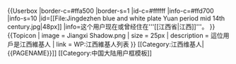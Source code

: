 {{Userbox
|border-c=#ffa500
|border-s=1
|id-c=#ffffff
|info-c=#ffd700
|info-s=10
|id=[[File:Jingdezhen blue and white plate Yuan period mid 14th century.jpg|48px]]
|info=这个用户现在或曾经住在'''[[江西省|江西]]'''。
}}
{{Topicon
| image = Jiangxi Shadow.png
| size = 25px
| description = 這位用戶是江西維基人
| link = WP:江西維基人列表
}}
<includeonly>[[Category:江西维基人|{{PAGENAME}}]]</includeonly>
<noinclude>[[Category:中国大陆用户框模板]]</noinclude>